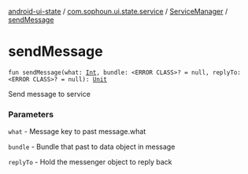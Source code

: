 [android-ui-state](../../index.md) / [com.sophoun.ui.state.service](../index.md) / [ServiceManager](index.md) / [sendMessage](./send-message.md)

# sendMessage

`fun sendMessage(what: `[`Int`](https://kotlinlang.org/api/latest/jvm/stdlib/kotlin/-int/index.html)`, bundle: <ERROR CLASS>? = null, replyTo: <ERROR CLASS>? = null): `[`Unit`](https://kotlinlang.org/api/latest/jvm/stdlib/kotlin/-unit/index.html)

Send message to service

### Parameters

`what` - Message key to past message.what

`bundle` - Bundle that past to data object in message

`replyTo` - Hold the messenger object to reply back